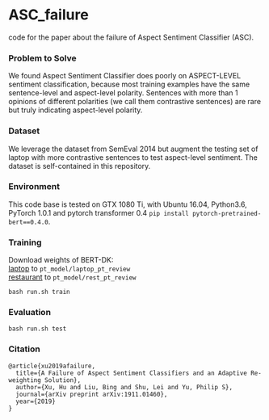 # ASC_failure
code for the paper about the failure of Aspect Sentiment Classifier (ASC).

### Problem to Solve
We found Aspect Sentiment Classifier does poorly on ASPECT-LEVEL sentiment classification, because most training examples have the same sentence-level and aspect-level polarity. Sentences with more than 1 opinions of different polarities (we call them contrastive sentences) are rare but truly indicating aspect-level polarity.

### Dataset
We leverage the dataset from SemEval 2014 but augment the testing set of laptop with more contrastive sentences to test aspect-level sentiment. The dataset is self-contained in this repository.

### Environment
This code base is tested on GTX 1080 Ti, with Ubuntu 16.04, Python3.6, PyTorch 1.0.1 and pytorch transformer 0.4 ```pip install pytorch-pretrained-bert==0.4.0```.

### Training

Download weights of BERT-DK:  
[laptop](https://drive.google.com/file/d/1TRjvi9g3ex7FrS2ospUQvF58b11z0sw7/view?usp=sharing) to ```pt_model/laptop_pt_review```  
[restaurant](https://drive.google.com/file/d/1nS8FsHB2d-s-ue5sDaWMnc5s2U1FlcMT/view?usp=sharing) to ```pt_model/rest_pt_review```  

```
bash run.sh train
```

### Evaluation

```
bash run.sh test
```

### Citation
```
@article{xu2019afailure,
  title={A Failure of Aspect Sentiment Classifiers and an Adaptive Re-weighting Solution},
  author={Xu, Hu and Liu, Bing and Shu, Lei and Yu, Philip S},
  journal={arXiv preprint arXiv:1911.01460},
  year={2019}
}
```
